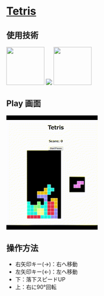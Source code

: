 # [Tetris](https://beginner-teamf.github.io/work-space/)

## 使用技術
<img width="100" height="100" src="https://img.icons8.com/color/100/html-5--v1.png">
<img src="https://img.icons8.com/stickers/100/css3.png">
<img width="100" height="100" src="https://img.icons8.com/fluency/100/javascript.png">

## Play 画面
![using a color picker](image/tetris.gif)

## 操作方法
- 右矢印キー(→)：右へ移動
- 左矢印キー(←)：左へ移動
- 下：落下スピードUP
- 上：右に90°回転